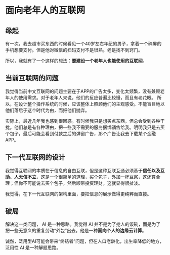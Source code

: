 # 面向老年人的互联网

## 缘起

有一次，我去超市买东西的时候看见一个40岁左右年纪的男子，拿着一个碎屏的手机想要支付。但是他对微信的扫码支付不是很熟。老是找不到窍门。

所以，我就有了一个这样的想法：**要建设一个老年人也能使用的互联网**。

## 当前互联网的问题

我觉得当前中文互联网的问题主要在于APP的广告太多，变化太频繁，没有兼顾老年人的使用需求。对于老年人来说，他们的反应普遍比较慢，而且有老花眼。
所以，在设计整个操作系统的时候，应该整体上照顾他们的主观感受。不能盲目地以他们落后于这个时代为由，而把他们抛弃。

实际上，最近几年我也感到很困惑。有时候我只是想买点东西，但总会受到各种干扰。他们总是有各种理由，把一些我不需要的服务捆绑销售给我。明明我只是去买个包子，最后可能会看到付款之后的弹窗广告，那个广告让我去下载某个金融APP。

## 下一代互联网的设计

我觉得互联网的本质在于信息的自由互联，但是这种互联互通必须基于**信任以及互助**。**人无信不立**，这是一个很简单的道理，买个包子，外加一杯豆浆，这还算合理；但你不可能说去买个包子，然后顺带投资理财。这就显得很扯淡。

我觉得，在下一代互联网的架构里面，要把信息的展示做得更纯粹而直接。

## 破局

解决这一类问题， AI 是一种思路。我觉得 AI 并不是为了抢人的饭碗，而是为了把一些无意义的重复劳动“外包”出去。他是一种**面向个人的边缘云计算**。

诚然，泛用型AI可能会带来“终结者”问题，但在人口老龄化，出生率降低的地方，泛用性 AI 是一种解题思路。


